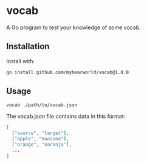 # vocab

A Go program to test your knowledge of some vocab.

## Installation

Install with:

```bash
go install github.com/mybearworld/vocab@1.0.0
```

## Usage

```
vocab ./path/to/vocab.json
```

The vocab.json file contains data in this format:

```json
[
  ["source", "target"],
  ["apple", "manzana"],
  ["orange", "naranja"],
  ...
]
```
